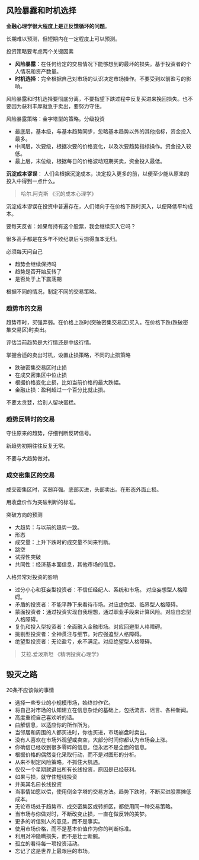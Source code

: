 ## 风险暴露和时机选择



**金融心理学很大程度上是正反馈循环的问题**。



长期难以预测，但短期内在一定程度上可以预测。



投资策略要考虑两个关键因素

+ **风险暴露**：在任何给定的交易情况下能够想到的最坏的损失。基于投资者的个人情况和资产数量。
+ **时机选择**：完全根据自己对市场的认识决定市场操作。不要受到以前盈亏的影响。

风险暴露和时机选择要彻底分离，不要指望下跌过程中反复买进来挽回损失。也不要因为获利丰厚就急于卖出，要努力守住。



风险暴露策略：金字塔型的策略。分级投资

+ 最底层，基本级，与基本趋势同步，忽略基本趋势以外的其他指标，资金投入最多。
+ 中间层，次要级，根据次要的价格变化，以及次要趋势指标操作。资金投入较低。
+ 最上层，末位级，根据每日的价格波动短期买卖，资金投入最低。



**沉淀成本谬误**： 人们会根据沉淀成本，决定投入更多的前，以便至少能从原来的投入中得到一点什么。

> 哈尔.阿克斯 《沉的成本心理学》

沉淀成本谬误在投资中普遍存在，人们倾向于在价格下跌时买入，以便降低平均成本。



要每天反省：如果每持有这个股票，我会继续买入它吗？



很多高手都是在多年不败纪录后亏损得血本无归。



必须每天问自己

+ 趋势会继续保持吗
+ 趋势是否开始反转了
+ 是否处于上下震荡期

根据不同的情况，制定不同的交易策略。



### 趋势市的交易

趋势市时，买强弃弱。在价格上涨时(突破密集交易区)买入。在价格下跌(跌破密集交易区)时卖出。

评估当前趋势是大行情还是中级行情。

掌握合适的卖出时机，设置止损策略，不同的止损策略

+ 跌破密集交易区时止损
+ 在成交密集区中位止损
+ 根据价格变化止损，比如当前价格的最大跌幅。
+ 金融止损：盈利超过一个百分比就止损。

不要太贪婪，给别人留块蛋糕。



### 趋势反转时的交易

守住原来的趋势，仔细判断反转信号。

新趋势初期往往反复无常。

不要与大趋势做对。





### 成交密集区的交易



成交密集区时，买弱弃强。底部买进，头部卖出。在形态外面止损。



用收盘价作为突破判断的标准。



突破方向的预测

+ 大趋势：与以前的趋势一致。
+ 形态
+ 成交量：上升下跌时的成交量不同来判断。
+ 跳空
+ 试探性突破
+ 共同性：经济基本面信息，其他市场的信息。



人格异常对投资的影响

+ 过分小心和狂妄型投资者：不信任经纪人、系统和市场。 对应妄想型人格障碍。
+ 矛盾的投资者：不能平静下来看待市场。对应虚伪型、临界型人格障碍。
+ 蒙面投资者：通过投资实现自我理想，通过职业手段来计算风险。对应自恋型人格障碍。
+ 复仇和投入型投资者：全面融入金融市场。对应回避型人格障碍。
+ 挑剔型投资者：全神贯注与细节。对应强迫型人格障碍。
+ 绝望型投资者：无论盈亏，永不满足。对应绝望型人格障碍。



> 艾拉.爱泼斯坦 《精明投资心理学》



## 毁灭之路



20条不应该做的事情

+ 选择一些专业的小规模市场，始终炒作它。
+ 将自己对市场的认知建立在信息杂烩的基础上，包括流言、谣言、各种新闻。
+ 高度重视自己喜欢听的话。
+ 曲解信息，以适应你的所作所为。
+ 当邻居和周围的人都买进时，你也买进，市场崩盘时卖出。
+ 没有人喜欢在市场外观望或卖空，大部分时间你都认为市场会上涨。
+ 你确信已经收到很多零碎的信息，但永远不是全面的信息。
+ 根据价格的偶然变化采取行动，而不是对图形的分析。
+ 从来不制定风险策略，不抓住大机遇。
+ 仅仅一个星期就退出所有长线投资，原因是已经获利。
+ 如果亏损，就守住短线投资
+ 并美其名曰长线投资
+ 当事情如愿以偿，使用倒金字塔的交易方法。趋势下跌时，不断买进股票摊低成本。
+ 无论市场处于趋势市、成交密集区或转折区，都使用同一种交易策略。
+ 当市场与你做对时，不断改变止损，一直在做反转的美梦。
+ 更多的听信别人的意见，而不是事实。
+ 使用市场价格，而不是基本价值作为你的判断标准。
+ 利用对冲隐瞒损失，而不是壮士断腕。
+ 孤立的看待每一项投资活动。
+ 忘记了这是世界上最艰巨的市场。

